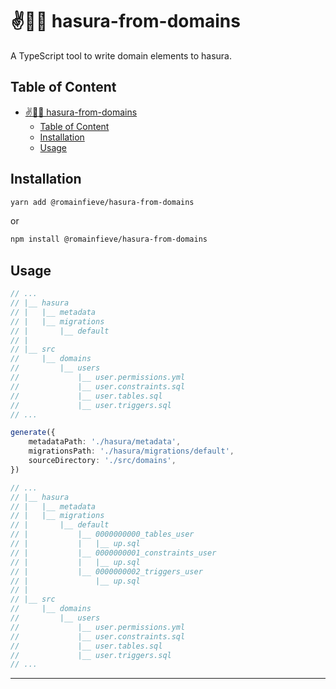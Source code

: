 # ✌️🔗🧭 hasura-from-domains

A TypeScript tool to write domain elements to hasura.

## Table of Content

-   [✌️🔗🧭 hasura-from-domains](#️-hasura-from-domains)
    -   [Table of Content](#table-of-content)
    -   [Installation](#installation)
    -   [Usage](#usage)

## Installation

```sh
yarn add @romainfieve/hasura-from-domains
```

or

```sh
npm install @romainfieve/hasura-from-domains
```

## Usage

```typescript
// ...
// |__ hasura
// |   |__ metadata
// |   |__ migrations
// |       |__ default
// |
// |__ src
//     |__ domains
//         |__ users
//             |__ user.permissions.yml
//             |__ user.constraints.sql
//             |__ user.tables.sql
//             |__ user.triggers.sql
// ...

generate({
    metadataPath: './hasura/metadata',
    migrationsPath: './hasura/migrations/default',
    sourceDirectory: './src/domains',
})

// ...
// |__ hasura
// |   |__ metadata
// |   |__ migrations
// |       |__ default
// |           |__ 0000000000_tables_user
// |           |   |__ up.sql
// |           |__ 0000000001_constraints_user
// |           |   |__ up.sql
// |           |__ 0000000002_triggers_user
// |               |__ up.sql
// |
// |__ src
//     |__ domains
//         |__ users
//             |__ user.permissions.yml
//             |__ user.constraints.sql
//             |__ user.tables.sql
//             |__ user.triggers.sql
// ...
```

---
